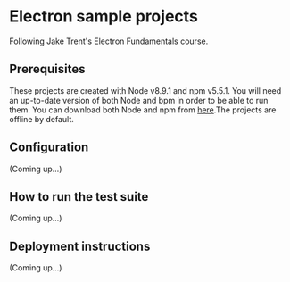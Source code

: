 # Electron sample projects
Following Jake Trent's Electron Fundamentals course.

## Prerequisites
These projects are created with Node v8.9.1 and npm v5.5.1. You will need an up-to-date version of both Node and bpm in order to be able to run them. You can download both Node and npm from [here](https://nodejs.org/en/download/).The projects are offline by default.

## Configuration
(Coming up...)

## How to run the test suite
(Coming up...)

## Deployment instructions
(Coming up...)
